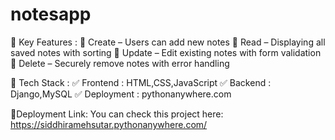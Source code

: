 # notesapp

🔹 Key Features  : 
📌 Create – Users can add new notes 
📌 Read – Displaying all saved notes with sorting 
📌 Update – Edit existing notes with form validation 
📌 Delete – Securely remove notes with error handling 
 
🔹 Tech Stack : 
✅ Frontend : HTML,CSS,JavaScript
✅ Backend : Django,MySQL 
✅ Deployment : pythonanywhere.com
 
 🔹Deployment Link:
You can check this project here:
https://siddhiramehsutar.pythonanywhere.com/
